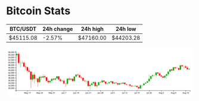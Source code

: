 # Bitcoin Stats

BTC/USDT|24h change|24h high|24h low|
|---|---|---|---|
|$45115.08|-2.57%|$47160.00|$44203.28|

<img src="./chart.svg">
